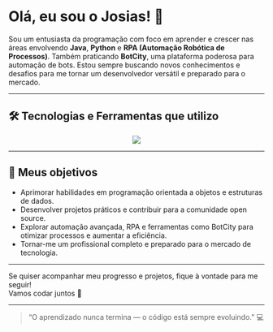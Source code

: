 # Olá, eu sou o Josias! 👋

Sou um entusiasta da programação com foco em aprender e crescer nas áreas envolvendo **Java**, **Python** e **RPA (Automação Robótica de Processos)**. Também praticando **BotCity**, uma plataforma poderosa para automação de bots. Estou sempre buscando novos conhecimentos e desafios para me tornar um desenvolvedor versátil e preparado para o mercado.

---

## 🛠 Tecnologias e Ferramentas que utilizo

<p align="center">
  <a href="https://skillicons.dev">
    <img src="https://skillicons.dev/icons?i=java,py,javascript,nodejs,postman,c,discord,git,github,gitlab,vscode,figma" />
  </a>
</p>


---

## 🎯 Meus objetivos


- Aprimorar habilidades em programação orientada a objetos e estruturas de dados.  
- Desenvolver projetos práticos e contribuir para a comunidade open source.  
- Explorar automação avançada, RPA e ferramentas como BotCity para otimizar processos e aumentar a eficiência.  
- Tornar-me um profissional completo e preparado para o mercado de tecnologia.

---

Se quiser acompanhar meu progresso e projetos, fique à vontade para me seguir!  
Vamos codar juntos 🚀

---

> “O aprendizado nunca termina — o código está sempre evoluindo.” 💻

